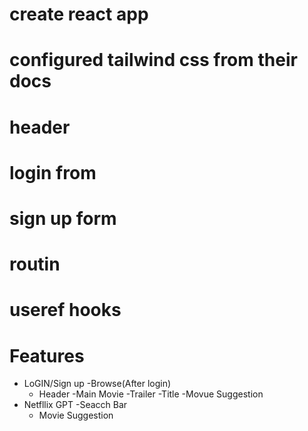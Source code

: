 # create react app
# configured tailwind css from their docs
# header
# login from
# sign up form
# routin
# useref hooks


# Features
   - LoGIN/Sign up
   -Browse(After login)
        - Header
        -Main Movie
               -Trailer
               -Title
               -Movue Suggestion
   - Netfllix GPT
       -Seacch Bar
       - Movie Suggestion 